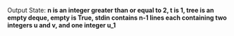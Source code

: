 Output State: **n is an integer greater than or equal to 2, t is 1, tree is an empty deque, empty is True, stdin contains n-1 lines each containing two integers u and v, and one integer u_1**
